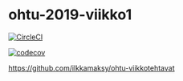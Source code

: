 # ohtu-2019-viikko1

[![CircleCI](https://circleci.com/gh/ilkkamaksy/ohtu-2019-viikko1.svg?style=svg)](https://circleci.com/gh/ilkkamaksy/ohtu-2019-viikko1)

[![codecov](https://codecov.io/gh/ilkkamaksy/ohtu-2019-viikko1/branch/master/graph/badge.svg)](https://codecov.io/gh/ilkkamaksy/ohtu-2019-viikko1)

https://github.com/ilkkamaksy/ohtu-viikkotehtavat